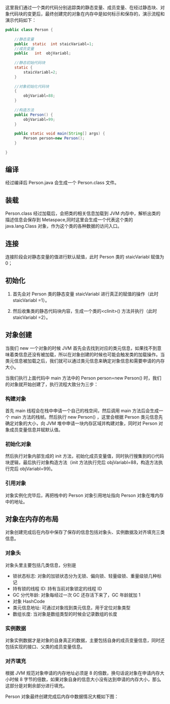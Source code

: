 
这里我们通过一个类的代码分别追踪类的静态变量、成员变量、在经过静态块、对象代码块的变更后，最终创建完的对象在内存中是如何标示和保存的，演示流程和演示代码如下：

```java
public class Person {
​
    //静态变量
    public  static  int staicVariabl=1;
    //成员变量
    public   int  objVariabl;
​
    //静态初始代码块
    static {
        staicVariabl=2;
    }
​
    //对象初始化代码块
    {
        objVariabl=88;
    }
​
    //构造方法
    public Person() {
        objVariabl=99;
    }
​
    public static void main(String[] args) {
        Person person=new Person();
    }
​
}
```

## 编译

经过编译后 Person.java 会生成一个 Person.class 文件。

## 装载

Person.class 经过加载后，会把类的相关信息加载到 JVM 内存中，解析出类的描述信息会保存到 Metaspace,同时这里会生成一个代表这个类的 java.lang.Class 对象，作为这个类的各种数据的访问入口。

## 连接

连接阶段会对静态变量的值进行默认赋值，此时 Person 类的 staicVariabl 赋值为 0；

## 初始化

1. 首先会对 Person 类的静态变量 staicVariabl 进行真正的赋值的操作（此时 staicVariabl =1）。

2. 然后收集类的静态代码块内容，生成一个类的\<clinit\>() 方法并执行（此时 staicVariabl =2）。

## 对象创建

当我们 new 一个对象的时候 JVM 首先会去找到对应的类元信息，如果找不到意味着类信息还没有被加载，所以在对象创建的时候也可能会触发类的加载操作。当类元信息被加载之后，我们就可以通过类元信息来确定对象信息和需要申请的内存大小。

当我们执行上面代码中 main 方法中的 Person person=new Person() 时，我们的对象就开始创建了，执行流程大致分为三步：

### 构建对象

首先 main 线程会在栈中申请一个自己的栈空间，然后调用 main 方法后会生成一个 main 方法的栈帧。然后执行 new Person() ，这里会根据 Person 类元信息先确定对象的大小，向 JVM 堆中申请一块内存区域并构建对象，同时对 Person 对象成员变量信息并赋默认值。

### 初始化对象

然后执行对象内部生成的 init 方法，初始化成员变量值，同时执行搜集到的{}代码块逻辑，最后执行对象构造方法（init 方法执行完后 objVariabl=88，构造方法执行完后 objVariabl=99)。

### 引用对象

对象实例化完毕后，再把栈中的 Person 对象引用地址指向 Person 对象在堆内存中的地址。

## 对象在内存的布局

对象创建完成后在内存中保存了保存的信息包括对象头、实例数据及对齐填充三类信息。

### 对象头

对象头里主要包括几类信息，分别是

- 锁状态标志: 对象的加锁状态分为无锁、偏向锁、轻量级锁、重量级锁几种标记
- 持有锁的线程 ID: 持有当前对象锁定的线程 ID
- GC 分代年龄: 对象每经过一次 GC 还存活下来了，GC 年龄就加 1
- 对象 HashCode
- 类元信息地址: 可通过对象找到类元信息，用于定位对象类型
- 数组长度: 当对象是数组类型的时候会记录数组的长度

### 实例数据

对象实例数据才是对象的自身真正的数据，主要包括自身的成员变量信息，同时还包括实现的接口、父类的成员变量信息。

### 对齐填充

根据 JVM 规范对象申请的内存地址必须是 8 的倍数，换句话说对象在申请内存大小时候 8 字节的倍数，如果对象自身的信息大小没有达到申请的内存大小，那么这部分是对剩余部分进行填充。

Person 对象最终创建完成后内存中数据情况大概如下图：
